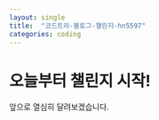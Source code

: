 ```yaml
---
layout: single
title:  "코드트리-블로그-챌린지-hn5597"
categories: coding
---
```


# 오늘부터 챌린지 시작!

앞으로 열심히 달려보겠습니다.


